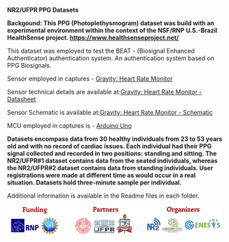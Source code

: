 **NR2/UFPR PPG Datasets**

**Backgound:
This PPG (Photoplethysmogram) dataset was build with an experimental environment within the context of the NSF/RNP U.S.-Brazil HealthSense project. https://www.healthsenseproject.net/**

This dataset was employed to test the BEAT - (Biosignal Enhanced Authenticator) authentication system. An authentication system based on PPG Biosignals.

Sensor employed in captures - [Gravity: Heart Rate Monitor](https://wiki.dfrobot.com/Heart_Rate_Sensor_SKU__SEN0203 "Gravity: Heart Rate Monitor")

Sensor technical details are available at:[Gravity: Heart Rate Monitor - Datasheet](https://github.com/DFRobot/DFRobot_Heartrate/raw/master/Hardware/SON1303%20Datasheet.pdf)

Sensor Schematic is available at:[Gravity: Heart Rate Monitor - Schematic](https://github.com/DFRobot/DFRobot_Heartrate/raw/master/Hardware/SEN0203%20Heart%20Rate%20Sensor%20Schematic.pdf)

MCU employed in captures is - [Arduino Uno](https://www.arduino.cc/en/Guide/ArduinoUno "Arduino Uno")

**Datasets encompass data from 30 healthy individuals from 23 to 53 years old and with no record of cardiac issues. Each individual had their PPG signal collected and recorded in two positions: standing and sitting. The NR2/UFPR\#1 dataset contains data from the seated individuals, whereas the NR2/UFPR\#2 dataset contains data from standing individuals. User registrations were made at different time as would occur in a real situation. Datasets hold three-minute sample per individual.**

Additional information is available in the Readme files in each folder.

![](https://github.com/Healthsense-Project/NR2-UFPR-PPG-Dataset/blob/master/figures/logo.png?raw=true)
